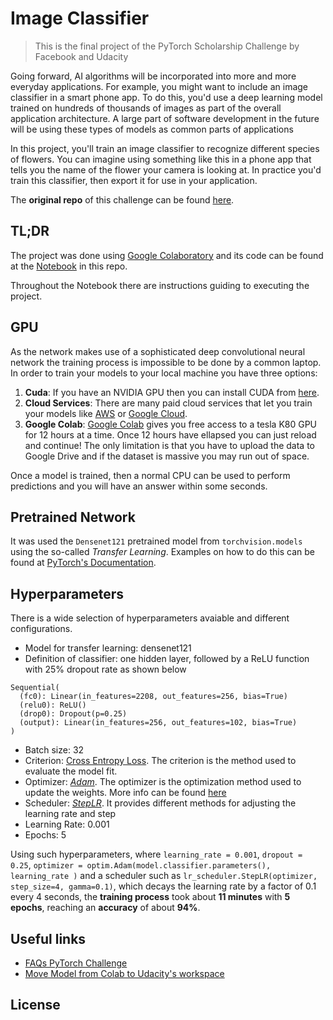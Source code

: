 # Image Classifier
> This is the final project of the PyTorch Scholarship Challenge by Facebook and Udacity

Going forward, AI algorithms will be incorporated into more and more everyday applications. For example, you might want to include an image classifier in a smart phone app. To do this, you'd use a deep learning model trained on hundreds of thousands of images as part of the overall application architecture. A large part of software development in the future will be using these types of models as common parts of applications

In this project, you'll train an image classifier to recognize different species of flowers. You can imagine using something like this in a phone app that tells you the name of the flower your camera is looking at. In practice you'd train this classifier, then export it for use in your application.

The **original repo** of this challenge can be found [here](https://github.com/udacity/pytorch_challenge).


## TL;DR
The project was done using [Google Colaboratory](https://colab.research.google.com/) and its code can be found at the [Notebook](https://github.com/psatler/PyTorch_Challenge_Image_Classifier/blob/master/Facebook_PyTorch%60s_Challenge_Image_Classifier_Project.ipynb) in this repo.

Throughout the Notebook there are instructions guiding to executing the project.

## GPU
As the network makes use of a sophisticated deep convolutional neural network the training process is impossible to be done by a common laptop. In order to train your models to your local machine you have three options:
1. **Cuda**: If you have an NVIDIA GPU then you can install CUDA from [here](https://developer.nvidia.com/cuda-downloads).
2. **Cloud Services**: There are many paid cloud services that let you train your models like [AWS](https://aws.amazon.com/) or [Google Cloud](https://cloud.google.com/).
3. **Google Colab**: [Google Colab](https://colab.research.google.com/) gives you free access to a tesla K80 GPU for 12 hours at a time. Once 12 hours have ellapsed you can just reload and continue! The only limitation is that you have to upload the data to Google Drive and if the dataset is massive you may run out of space.

Once a model is trained, then a normal CPU can be used to perform predictions and you will have an answer within some seconds.

## Pretrained Network
It was used the `Densenet121` pretrained model from `torchvision.models` using the so-called _Transfer Learning_. Examples on how to do this can be found at [PyTorch's Documentation](https://pytorch.org/tutorials/beginner/transfer_learning_tutorial.html).

## Hyperparameters
There is a wide selection of hyperparameters avaiable and different configurations. 

- Model for transfer learning: densenet121
- Definition of classifier: one hidden layer, followed by a ReLU function with 25% dropout rate as shown below
```
Sequential(
  (fc0): Linear(in_features=2208, out_features=256, bias=True)
  (relu0): ReLU()
  (drop0): Dropout(p=0.25)
  (output): Linear(in_features=256, out_features=102, bias=True)
)
```
- Batch size: 32
- Criterion: [Cross Entropy Loss](https://pytorch.org/docs/stable/nn.html#crossentropyloss). The criterion is the method used to evaluate the model fit.
- Optimizer: [_Adam_](https://pytorch.org/docs/stable/optim.html#torch.optim.Adam). The optimizer is the optimization method used to update the weights. More info can be found [here](https://pytorch.org/docs/stable/optim.html)
- Scheduler: [_StepLR_](https://pytorch.org/docs/stable/optim.html#torch.optim.lr_scheduler.StepLR). It provides different methods for adjusting the learning rate and step
- Learning Rate: 0.001
- Epochs: 5

Using such hyperparameters, where `learning_rate = 0.001`, `dropout = 0.25`, `optimizer = optim.Adam(model.classifier.parameters(), learning_rate )` and a scheduler such as `lr_scheduler.StepLR(optimizer, step_size=4, gamma=0.1)`, which decays the learning rate by a factor of 0.1 every 4 seconds, the **training process** took about **11 minutes** with **5 epochs**, reaching an **accuracy** of about **94%**.



## Useful links
- [FAQs PyTorch Challenge](https://github.com/ishgirwan/faqs_pytorch_scholarship/blob/master/Lab.md)
- [Move Model from Colab to Udacity's workspace](https://medium.com/@ml_kid/how-to-move-our-model-from-google-colab-to-udacitys-workspace-final-lab-project-88e1a0b7d6ab)

## License

